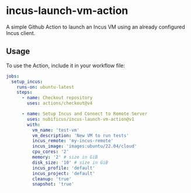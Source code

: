 # incus-launch-vm-action

A simple Github Action to launch an Incus VM using an already configured Incus client.

## Usage

To use the Action, include it in your workflow file:

```yaml
jobs:
  setup_incus:
    runs-on: ubuntu-latest
    steps:
      - name: Checkout repository
        uses: actions/checkout@v4

      - name: Setup Incus and Connect to Remote Server
        uses: nubificus/incus-launch-vm-action@v1
        with:
          vm_name: 'test-vm'
          vm_description: 'New VM to run tests'
          incus_remote: 'my-incus-remote'
          incus_image: 'images:ubuntu/22.04/cloud'
          cpu_cores: '2'
          memory: '2' # size in GiB
          disk_size: '10' # size in GiB
          incus_profile: 'default'
          incus_project: 'default'
          cleanup: 'true'
          snapshot: 'true'
```
